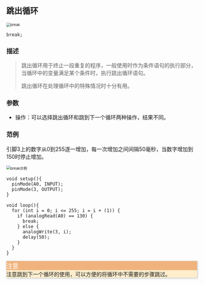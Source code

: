 ## 跳出循环

<img src="{default}/images/control/break.png" alt="break" style="zoom:67%;" />

```arduino
break;
```

### 描述

> 跳出循环用于终止一段重复的程序，一般使用时作为条件语句的执行部分，当循环中的变量满足某个条件时，执行跳出循环语句。
>
> 跳出循环在处理循环中的特殊情况时十分有用。

### 参数

- 操作：可以选择跳出循环和跳到下一个循环两种操作，结果不同。

### 范例

引脚3上的数字从0到255逐一增加，每一次增加之间间隔50毫秒，当数字增加到150时停止增加。

<img src="{default}/images/control/break-example.png" alt="break示例" style="zoom:67%;" />

```arduino
void setup(){
  pinMode(A0, INPUT);
  pinMode(3, OUTPUT);
}

void loop(){
  for (int i = 0; i <= 255; i = i + (1)) {
    if (analogRead(A0) == 130) {
      break;
    } else {
      analogWrite(3, i);
      delay(50);
    }
  }
}
```

<div class="layui-card" style="box-shadow: 1px 1px 4px 1px rgb(0 0 0 / 20%);">
  <div class="layui-card-header icon-attention-circled" style="background: #f0b37e;color:#fff;font-size:16px;">注意</div>
  <div class="layui-card-body" style="background: #ffedcc;">注意跳到下一个循环的使用，可以方便的将循环中不需要的步骤跳过。</div>
</div>